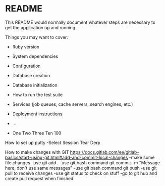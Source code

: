 # README

This README would normally document whatever steps are necessary to get the
application up and running.

Things you may want to cover:

* Ruby version

* System dependencies

* Configuration

* Database creation

* Database initialization

* How to run the test suite

* Services (job queues, cache servers, search engines, etc.)

* Deployment instructions

* ...

* One Two Three Ten 100

How to set up putty
-Select Session Tear Derp

How to make changes with GIT
https://docs.gitlab.com/ee/gitlab-basics/start-using-git.html#add-and-commit-local-changes
-make some file changes
-use git add .
-use git bash command git commit -m "Message here, don't use same messages"
-use git bash command git push
-use git pull to receive changes
-use git status to check on stuff
-go to git hub and create pull request when finished


